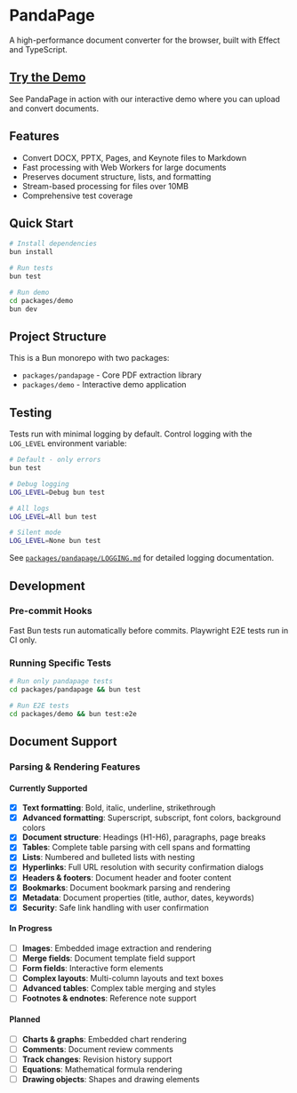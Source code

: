 # PandaPage

A high-performance document converter for the browser, built with Effect and TypeScript.

## [Try the Demo](https://aaronshaf.github.io/PandaPage/)

See PandaPage in action with our interactive demo where you can upload and convert documents.

## Features

- Convert DOCX, PPTX, Pages, and Keynote files to Markdown
- Fast processing with Web Workers for large documents
- Preserves document structure, lists, and formatting
- Stream-based processing for files over 10MB
- Comprehensive test coverage

## Quick Start

```bash
# Install dependencies
bun install

# Run tests
bun test

# Run demo
cd packages/demo
bun dev
```

## Project Structure

This is a Bun monorepo with two packages:
- `packages/pandapage` - Core PDF extraction library
- `packages/demo` - Interactive demo application

## Testing

Tests run with minimal logging by default. Control logging with the `LOG_LEVEL` environment variable:

```bash
# Default - only errors
bun test

# Debug logging
LOG_LEVEL=Debug bun test

# All logs
LOG_LEVEL=All bun test  

# Silent mode
LOG_LEVEL=None bun test
```

See [`packages/pandapage/LOGGING.md`](packages/pandapage/LOGGING.md) for detailed logging documentation.

## Development

### Pre-commit Hooks

Fast Bun tests run automatically before commits. Playwright E2E tests run in CI only.

### Running Specific Tests

```bash
# Run only pandapage tests
cd packages/pandapage && bun test

# Run E2E tests
cd packages/demo && bun test:e2e
```

## Document Support

### Parsing & Rendering Features

#### Currently Supported
- [x] **Text formatting**: Bold, italic, underline, strikethrough
- [x] **Advanced formatting**: Superscript, subscript, font colors, background colors
- [x] **Document structure**: Headings (H1-H6), paragraphs, page breaks
- [x] **Tables**: Complete table parsing with cell spans and formatting
- [x] **Lists**: Numbered and bulleted lists with nesting
- [x] **Hyperlinks**: Full URL resolution with security confirmation dialogs
- [x] **Headers & footers**: Document header and footer content
- [x] **Bookmarks**: Document bookmark parsing and rendering
- [x] **Metadata**: Document properties (title, author, dates, keywords)
- [x] **Security**: Safe link handling with user confirmation

#### In Progress
- [ ] **Images**: Embedded image extraction and rendering
- [ ] **Merge fields**: Document template field support
- [ ] **Form fields**: Interactive form elements
- [ ] **Complex layouts**: Multi-column layouts and text boxes
- [ ] **Advanced tables**: Complex table merging and styles
- [ ] **Footnotes & endnotes**: Reference note support

#### Planned
- [ ] **Charts & graphs**: Embedded chart rendering
- [ ] **Comments**: Document review comments
- [ ] **Track changes**: Revision history support
- [ ] **Equations**: Mathematical formula rendering
- [ ] **Drawing objects**: Shapes and drawing elements
